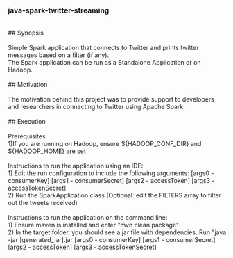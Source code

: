 ### java-spark-twitter-streaming <br />
<br />
## Synopsis <br />
<br />
Simple Spark application that connects to Twitter and prints twitter messages based on a filter (if any). <br />
The Spark application can be run as a Standalone Application or on Hadoop. <br />
<br />
## Motivation <br />
<br />
The motivation behind this project was to provide support to developers and researchers in connecting to Twitter using Apache Spark. <br />
<br />
## Execution <br />
<br />
Prerequisites: <br />
1)If you are running on Hadoop, ensure ${HADOOP_CONF_DIR} and ${HADOOP_HOME} are set
<br />
<br />
Instructions to run the application using an IDE: <br />
1) Edit the run configuration to include the following arguments: [args0 - consumerKey] [args1 - consumerSecret] [args2 - accessToken] [args3 - accessTokenSecret] <br />
2) Run the SparkApplication class  (Optional: edit the FILTERS array to filter out the tweets received) <br />
<br />
Instructions to run the application on the command line: <br />
1) Ensure maven is installed and enter "mvn clean package" <br />
2) In the target folder, you should see a jar file with dependencies. Run "java -jar [generated_jar].jar [args0 - consumerKey] [args1 - consumerSecret] [args2 - accessToken] [args3 - accessTokenSecret] <br />
<br />
<br />